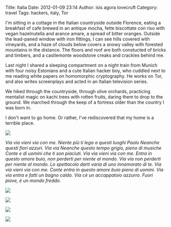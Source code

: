 Title: Italia
Date: 2012-01-09 23:14
Author: isis agora lovecruft
Category: travel
Tags: hackers, italy, Tor

<!-- PELICAN_BEGIN_SUMMARY -->

I'm sitting in a cottage in the Italian countryside outside Florence,
eating a breakfast of cafe brewed in an antique mocha, fette biscottate
con riso with vegan hazelnutella and arance amare, a spread of bitter
oranges. Outside the lead-paned window with iron fittings, I can see
hills covered with vineyards, and a haze of clouds below covers a snowy
valley with forested mountains in the distance. The floors and roof are
both constucted of bricks and timbers, and a castlemonte woodstove
creaks and crackles behind me.

Last night I shared a sleeping compartment on a night train from Munich
with four noisy Estonians and a cute Italian hacker boy, who cuddled
next to me reading white papers on homomorphic cryptography. He works on
Tor, and also writes screenplays and acted in an Italian television
series.

We hiked through the countryside, through olive orchards, practicing
mentalist magic on kachi trees with rotten fruits, daring them to drop
to the ground. We marched through the keep of a fortress older than the
country I was born in.

<!-- PELICAN_END_SUMMARY -->

I don't want to go home. Or rather, I've rediscovered that my home is a
terrible place.

![](|filename|../blog/wp-content/uploads/2012/01/arturorome2.jpg)

*Via via vieni via con me.
Niente più ti lega a questi luoghi Paolo
Neanche questi fiori azzuri.
Via via
Neanche questo tempo grigio, pieno di musiche
Conte e di uomini che ti son piaciuti.
Via via vieni via con me.
Entra in questo amore buio, non perderti per niente al mondo.
Via via non perderti per niente al mondo.
Lo spettacolo darti varia di uno innamorato di te.
Via via vieni via con me.
Conte entra in questo amore buio pieno di uomini.
Via via entra e fatti un bagno caldo.
Via cè un accappatoio azzurro.
Fuori piove, è un mondo freddo.*

<!-- http://www.youtube.com/watch?v=VJKX9Z86WuY -->
<!-- http://www.youtube.com/watch?v=hVHjwAwZdNk&feature=BFp&list=PL17D01C49099D0F12 -->

![](|filename|../blog/wp-content/uploads/2012/01/arturorome11-1024x768.jpg)

![](|filename|../blog/wp-content/uploads/2012/01/arturorome11.jpg)

![](|filename|../blog/wp-content/uploads/2012/01/arturorome10.jpg)

![](|filename|../blog/wp-content/uploads/2012/01/rome8.jpg)
